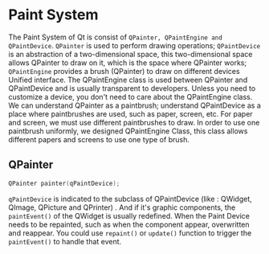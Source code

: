 # Paint System
The Paint System of Qt is consist of `QPainter, QPaintEngine and QPaintDevice`. `QPainter` is used to perform drawing operations; `QPaintDevice` is an abstraction of a two-dimensional space, this two-dimensional space allows QPainter to draw on it, which is the space where QPainter works; `QPaintEngine` provides a brush (QPainter) to draw on different devices Unified interface. The QPaintEngine class is used between QPainter and QPaintDevice and is usually transparent to developers. Unless you need to customize a device, you don't need to care about the QPaintEngine class. We can understand QPainter as a paintbrush; understand QPaintDevice as a place where paintbrushes are used, such as paper, screen, etc. For paper and screen, we must use different paintbrushes to draw. In order to use one paintbrush uniformly, we designed QPaintEngine Class, this class allows different papers and screens to use one type of brush.
## QPainter
```cpp
QPainter painter(qPaintDevice);
```
`qPaintDevice` is indicated to the subclass of QPaintDevice (like : QWidget, QImage, QPicture and QPrinter) . And if it's graphic components, the `paintEvent()` of the QWidget is usually redefined. When the Paint Device needs to be repainted, such as when the component appear, overwritten and reappear. You could use `repaint()` or `update()` function to trigger the `paintEvent()` to handle that event.
